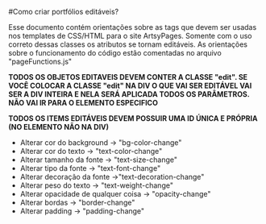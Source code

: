 #Como criar portfólios editáveis?

Esse documento contém orientações sobre as tags que devem ser usadas nos templates de CSS/HTML para o site ArtsyPages. Somente com o uso correto dessas classes os atributos se tornam editáveis. As orientações sobre o funcionamento do código estão comentadas no arquivo "pageFunctions.js"

**TODOS OS OBJETOS EDITAVEIS DEVEM CONTER A CLASSE "edit". SE VOCÊ COLOCAR A CLASSE "edit" NA DIV O QUE VAI SER EDITÁVEL VAI SER A DIV INTEIRA E NELA SERÁ APLICADA TODOS OS PARÂMETROS. NÃO VAI IR PARA O ELEMENTO ESPECIFICO**

**TODOS OS ITEMS EDITÁVEIS DEVEM POSSUIR UMA ID ÚNICA E PRÓPRIA (NO ELEMENTO NÃO NA DIV)**

- Alterar cor do background -> "bg-color-change"
-  Alterar cor do texto -> "text-color-change"
- Alterar tamanho da fonte -> "text-size-change"
- Alterar tipo da fonte -> "text-font-change"
-  Alterar decoração da fonte ->"text-decoration-change"
- Alterar peso do texto -> "text-weight-change"
- Alterar opacidade de qualquer coisa -> "opacity-change" 
- Alterar bordas -> "border-change"
- Alterar padding -> "padding-change"